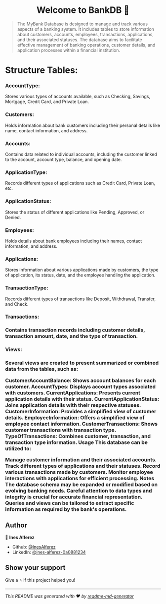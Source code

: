 <h1 align="center">Welcome to BankDB 👋</h1>
<p>
</p>

> The MyBank Database is designed to manage and track various aspects of a banking system. It includes tables to store information about customers, accounts, employees, transactions, applications, and their associated statuses. The database aims to facilitate effective management of banking operations, customer details, and application processes within a financial institution.

<h1>Structure
Tables:</h1>
<h3>AccountType:</h3> Stores various types of accounts available, such as Checking, Savings, Mortgage, Credit Card, and Private Loan.

<h3>Customers:</h3> Holds information about bank customers including their personal details like name, contact information, and address.

<h3>Accounts:</h3> Contains data related to individual accounts, including the customer linked to the account, account type, balance, and opening date.

<h3>ApplicationType:</h3> Records different types of applications such as Credit Card, Private Loan, etc.

<h3>ApplicationStatus:</h3> Stores the status of different applications like Pending, Approved, or Denied.

<h3>Employees:</h3> Holds details about bank employees including their names, contact information, and address.

<h3>Applications:</h3> Stores information about various applications made by customers, the type of application, its status, date, and the employee handling the application.

<h3>TransactionType:</h3> Records different types of transactions like Deposit, Withdrawal, Transfer, and Check.

<h3>Transactions:<h3> Contains transaction records including customer details, transaction amount, date, and the type of transaction.

<h3>Views:<h3>
Several views are created to present summarized or combined data from the tables, such as:

CustomerAccountBalance: Shows account balances for each customer.
AccountTypes: Displays account types associated with customers.
CurrentApplications: Presents current application details with their status.
CurrentApplicationStatus: Joins application details with their respective statuses.
CustomerInformation: Provides a simplified view of customer details.
EmployeeInformation: Offers a simplified view of employee contact information.
CustomerTransactions: Shows customer transactions with transaction type.
TypeOfTransactions: Combines customer, transaction, and transaction type information.
Usage
This database can be utilized to:

Manage customer information and their associated accounts.
Track different types of applications and their statuses.
Record various transactions made by customers.
Monitor employee interactions with applications for efficient processing.
Notes
The database schema may be expanded or modified based on evolving banking needs.
Careful attention to data types and integrity is crucial for accurate financial representation.
Queries and views can be tailored to extract specific information as required by the bank's operations.

## Author

👤 **Ines Alferez**

* Github: [@InesAlferez](https://github.com/InesAlferez)
* LinkedIn: [@ines-alferez-0a0881234](https://linkedin.com/in/ines-alferez-0a0881234)

## Show your support

Give a ⭐️ if this project helped you!

***
_This README was generated with ❤️ by [readme-md-generator](https://github.com/kefranabg/readme-md-generator)_